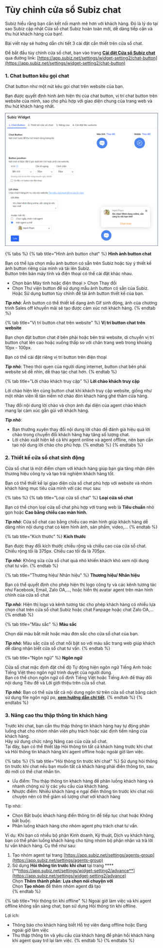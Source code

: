 # Tùy chỉnh cửa sổ Subiz chat

Subiz hiểu rằng bạn cần kết nối mạnh mẽ hơn với khách hàng. Đó là lý do tại sao Subiz cập nhật Cửa sổ chat Subiz hoàn toàn mới, dễ dàng tiếp cận và thu hút khách hàng của bạn!.

Bài viết này sẽ hướng dẫn chi tiết 3 cài đặt cần thiết trên cửa sổ chat.

Để bắt đầu tùy chỉnh cửa sổ chat, bạn vào trang [**Cài đặt Cửa sổ Subiz chat**](https://app.subiz.net/settings/widget-setting2/chat-button) qua đường link: [https://app.subiz.net/settings/widget-setting2/chat-button](https://app.subiz.net/settings/widget-setting2/chat-button)

### 1. Chat button kêu gọi chat 

Chat button như một nút kêu gọi chat trên website của bạn. 

Bạn được quyết định hình ảnh hiện thị của chat button, vị trí chat button trên website của mình, sao cho phù hợp với giao diện chung của trang web và thu hút khách hàng nhất.

![C&#xE0;i &#x111;&#x1EB7;t chat button Subiz](../../../../.gitbook/assets/button-chat-1.png)

{% tabs %}
{% tab title="Hình ảnh button chat" %}
**Hình ảnh button chat**

Bạn có thể lựa chọn mẫu ảnh button có sẵn trên Subiz hoặc tùy ý thiết kế ảnh button riêng của mình và tải lên Subiz.  
Button trên bản máy tính và điện thoại có thể cài đặt khác nhau.

* Chọn bản Máy tính hoặc điện thoại &gt; Chọn Thay đổi 
* Chọn Thư viện button để sử dụng mẫu ảnh button có sẵn của Subiz. Hoặc Sử dụng button tùy chỉnh để tải ảnh button thiết kế của bạn.

_**Tip nhỏ**_: Ảnh button có thể thiết kế dạng ảnh Gif sinh động, ảnh của chương trình Sales off khuyến mãi sẽ tạo được cảm xúc nơi khách hàng.
{% endtab %}

{% tab title="Vị trí button chat trên website" %}
**Vị trí button chat trên website**

Bạn chọn đặt button chat ở bên phải hoặc bên trái website, di chuyển vị trí button chat lên cao hoặc xuống thấp so với chân trang web trong khoảng 10px - 100px.

Bạn có thể cài đặt riêng vị trí button trên điện thoại

_**Tip nhỏ**_: Theo thói quen của người dùng internet, button chat bên phải website sẽ dễ nhìn, dễ thao tác chat hơn.
{% endtab %}

{% tab title="Lời chào khách truy cập" %}
**Lời chào khách truy cập**

Lời chào hiện lên cùng button chat khi khách truy cập website, giống như một nhân viên lễ tân niềm nở chào đón khách hàng ghé thăm cửa hàng.

Thay đổi nội dung lời chào và chọn ảnh đại diện của agent chào khách mang lại cảm xúc gần gũi với khách hàng.

_**Tip nhỏ**_: 

* Bạn thường xuyên thay đổi nội dung lời chào để đánh giá hiệu quả lời chào trong chuyển đổi khách hàng hay tăng số lượng chat.
* Lời chào xuất hiện kể cả khi agent online và agent offline, nên bạn cần tạo nội dung lời chào cho phù hợp.
{% endtab %}
{% endtabs %}

### 2. Thiết kế cửa sổ chat sinh động

Cửa sổ chat là một điểm chạm với khách hàng giúp bạn gia tăng nhận diện thương hiệu công ty và tạo trải nghiệm khách hàng tốt.

Bạn có thể thiết kế lại giao diện cửa sổ chat phù hợp với website và nhóm khách hàng mục tiêu của mình với các mục sau:

{% tabs %}
{% tab title="Loại cửa sổ chat" %}
**Loại cửa sổ chat**

Bạn có thể chọn loại cửa sổ chat phù hợp với trang web là **Tiêu chuẩn** nhỏ gọn hoặc **Cao bằng chiều cao màn hình.**  
  
_**Tip nhỏ**_: Cửa sổ chat cao bằng chiều cao màn hình giúp khách hàng dễ dàng nhìn nội dung chat có kèm hình ảnh, sản phẩm, video,...
{% endtab %}

{% tab title="Kích thước" %}
**Kích thước**

Bạn được thay đổi kích thước chiều rộng và chiều cao của cửa sổ chat. Chiều rộng tối là 375px. Chiều cao tối đa là 705px.

_**Tip nhỏ**_: Không sửa cửa sổ chat quá nhỏ khiến khách khó xem nội dung chat tư vấn.
{% endtab %}

{% tab title="Thương hiệu/ Nhãn hiệu" %}
**Thương hiệu/ Nhãn hiệu**

Bạn có thể quyết định cho phép hiện thị logo công ty và các kênh tương tác như Facebook, Email, Zalo OA,..., hoặc hiển thị avatar agent trên màn hình chính của cửa sổ chat

_**Tip nhỏ**_: Hiện thị logo và kênh tương tác cho phép khách hàng có nhiều lựa chọn chat trên cửa sổ chat Subiz hoặc chat Fanpage hoặc chat Zalo OA,...
{% endtab %}

{% tab title="Màu sắc" %}
**Màu sắc**

Chọn dải màu bắt mắt hoặc màu đơn sắc cho cửa sổ chat của bạn.

_**Tip nhỏ**_: Màu sắc cửa sổ chat nổi bật so với màu sắc trang web giúp khách dễ dàng nhận biết cửa sổ chat tư vấn.
{% endtab %}

{% tab title="Ngôn ngữ" %}
**Ngôn ngữ**

Cửa sổ chat mặc định đặt chế độ Tự động hiện ngôn ngữ Tiếng Anh hoặc Tiếng Việt theo ngôn ngữ trình duyệt của người dùng.  
Bạn có thể chọn ngôn ngữ cố định Tiếng Việt hoặc Tiếng Anh để thay đổi nội dung Tiêu đề và Lời giới thiệu trên cửa sổ chat.

_**Tip nhỏ**_: Bạn có thể sửa tất cả nội dung ngôn từ trên cửa sổ chat bằng cách sử dụng file ngôn ngữ po, [**xem hướng dẫn chi tiết**](https://help.subiz.com/bat-dau-voi-subiz/thiet-lap-moi-truong-tuong-tac/tich-hop-subiz-len-website/cac-ngon-ngu-ho-tro-tren-cua-so-subiz-chat#3-tuy-chinh-noi-dung-cua-so-chat-voi-file-po).
{% endtab %}
{% endtabs %}

### 3. Nâng cao thu thập thông tin khách hàng

Trước khi chat, bạn cần thu thập thông tin khách hàng hay tự động phân luồng chat cho nhóm nhân viên phụ trách hoặc xác định tiềm năng của khách hàng.   
Hãy sử dụng chức năng Nâng cao của cửa sổ chat.  
Tại đây, bạn có thể thiết lập Hỏi thông tin tất cả khách hàng trước khi chat và Hỏi thông tin khách hàng khi agent offline hoặc ngoài giờ làm việc.

{% tabs %}
{% tab title="Hỏi thông tin trước khi chat" %}
Sử dụng hỏi thông tin trước khi chat nếu bạn muốn tất cả khách hàng phải điền thông tin, sau đó mới có thể chat nhắn tin.

* Ưu điểm: Thu thập thông tin khách hàng để phân luồng khách hàng và nhanh chóng xử lý các yêu cầu của khách hàng.
* Nhược điểm: Nhiều khách hàng e ngại điền thông tin trước khi chat nói chuyện nên có thể giảm số lượng chat với khách hàng

Tip nhỏ:

* Chọn Bắt buộc khách hàng điền thông tin để tiếp tục chat hoặc Không bắt buộc.
* Phân luồng khách hàng cho nhóm agent phụ trách chat tư vấn.

Ví dụ: Khi bạn có nhiều bộ phận Kinh doanh, Kỹ thuật, Dịch vụ khách hàng, bạn có thể phân luồng khách hàng cho từng nhóm bộ phận nhận và trả lời tư vấn khách hàng. Cụ thể như sau:   
1. Tạo nhóm agent tại trang [https://app.subiz.net/settings/agents-group](https://app.subiz.net/settings/agents-group)  
2. Sử dụng **Hỏi thông tin trước khi chat** tại trang ****[**https://app.subiz.net/settings/widget-setting2/advance**](https://app.subiz.net/settings/widget-setting2/advance)  
Chọn **Thêm thành phần**: **Lựa chọn nói chuyện với**  
Chọn **Tạo nhóm** để thêm nhóm agent đã tạo  
{% endtab %}

{% tab title="Hỏi thông tin khi offline" %}
Ngoài giờ làm việc và khi agent offline không sẵn sàng chat, bạn sử dụng Hỏi thông tin khi offline.

Lợi ích: 

* Thông báo cho khách hàng biết Hỗ trợ viên đang offline hoặc Đang ngoài giờ làm việc
* Thu thập thông tin và yêu cầu của khách hàng để phản hồi khách hàng khi agent quay trở lại làm việc.
{% endtab %}
{% endtabs %}





